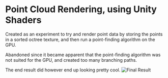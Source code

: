 # Point Cloud Rendering, using Unity Shaders

Created as an experiment to try and render point data by storing the points in a sorted octree texture, and then run a point-finding algorithm on the GPU.

Abandoned since it became apparent that the point-finding algorithm was not suited for the GPU, and created too many branching paths.

The end result did however end up looking pretty cool.
![Final Result](https://raw.githubusercontent.com/mansisaksson/PointCloudRendering/master/Docs/side-by-side.png)
